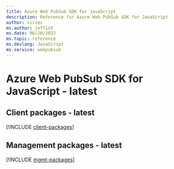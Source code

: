 ```yaml
---
title: Azure Web PubSub SDK for JavaScript
description: Reference for Azure Web PubSub SDK for JavaScript
author: xirzec
ms.author: jeffish
ms.date: 06/20/2022
ms.topic: reference
ms.devlang: JavaScript
ms.service: webpubsub
---
```

# Azure Web PubSub SDK for JavaScript - latest
## Client packages - latest
[!INCLUDE [client-packages](web-pubsub-client-index.md)]
## Management packages - latest
[!INCLUDE [mgmt-packages](web-pubsub-mgmt-index.md)]

